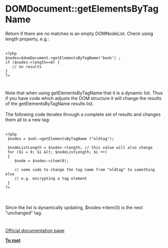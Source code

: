 # DOMDocument::getElementsByTagName



Return if there are no matches is an empty DOMNodeList. Check using length property, e.g.:<br><br>

```
<?php
$nodes=$domDocument->getElementsByTagName('book') ; 
if ($nodes->length==0) {
   // no results
}
?>
```
  

#

Note that when using getElementsByTagName that it is a dynamic list. Thus if you have code which adjusts the DOM structure it will change the results of the getElementsByTagName results list.<br><br>The following code iterates through a complete set of results and changes them all to a new tag:<br><br>

```
<?php
 $nodes = $xml->getElementsByTagName ("oldtag");

 $nodeListLength = $nodes->length; // this value will also change
 for ($i = 0; $i &lt; $nodeListLength; $i ++)
 {
    $node = $nodes->item(0);

    // some code to change the tag name from "oldtag" to something else
    // e.g. encrypting a tag element
 }
?>
```
<br><br>Since the list is dynamically updating, $nodes-&gt;item(0) is the next "unchanged" tag.  

#

[Official documentation page](https://www.php.net/manual/en/domdocument.getelementsbytagname.php)

**[To root](/README.md)**